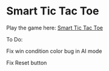 # Smart Tic Tac Toe

Play the game here: <a href="https://abhinavsalgania.github.io/Smart-tictactoe/">Smart Tic Tac Toe</a>

To Do:

Fix win condition color bug in AI mode

Fix Reset button


